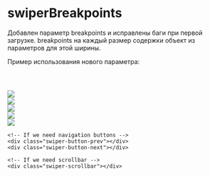 # swiperBreakpoints
Добавлен параметр breakpoints и исправлены баги при первой загрузке.
breakpoints на каждый размер содержки объект из параметров для этой ширины.

Пример использования нового параметра:
<code>
<script>
    $(function() {
        var mySwiper = new Swiper ('.swiper-container', {
            // Optional parameters          
            autoplay: false,        
            freeMode: false,        //не фиксированная позиция слайдов
            slidesPerView: 3,       //количество слайдов или "auto"
            spaceBetween: 20,       //расстояние между слайдами 

            // If we need pagination
            pagination: '.swiper-pagination',

            // Navigation arrows
            nextButton: '.swiper-button-next',
            prevButton: '.swiper-button-prev',

            // And if we need scrollbar
            scrollbar: '.swiper-scrollbar',
            
            breakpoints: {
        	  	320: {
        	  		slidesPerView: 1
        	  	},
        	  	480: {
        	  		slidesPerView: 2
        	  	},
        	  	768: {
        	  		slidesPerView: 3
        	  	},
        	  	992: {
        	  		slidesPerView: 4
        	  	},
        	  	1280: {
        	  		slidesPerView: 5
        	  	}
            }
        });   
    });
</script>
</code>

<!-- Slider main container -->
<div class="swiper-container">
    <!-- Additional required wrapper -->
    <div class="swiper-wrapper">
        <!-- Slides -->
        <div class="swiper-slide"><img src="http://placehold.it/350x150"></div>
        <div class="swiper-slide"><img src="http://placehold.it/350x150"></div>
        <div class="swiper-slide"><img src="http://placehold.it/350x150"></div>
        <div class="swiper-slide"><img src="http://placehold.it/350x150"></div>
        <div class="swiper-slide"><img src="http://placehold.it/350x150"></div>
    </div>
    <!-- If we need pagination -->
    <div class="swiper-pagination"></div>
    
    <!-- If we need navigation buttons -->
    <div class="swiper-button-prev"></div>
    <div class="swiper-button-next"></div>
    
    <!-- If we need scrollbar -->
    <div class="swiper-scrollbar"></div>
</div><!-- .swiper-container -->
